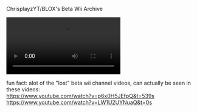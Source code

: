 ChrisplayzYT/BLOX's Beta Wii Archive
<br>

<video src="https://github.com/user-attachments/assets/f831377a-31ab-41a3-b180-20402fcfc6d5
" controls=""></video>
<br>

fun fact: alot of the "lost" beta wii channel videos, can actually be seen in these videos:
<br>
https://www.youtube.com/watch?v=p6x0H5JEfpQ&t=539s
<br>
https://www.youtube.com/watch?v=LW1U2UYNuaQ&t=0s
